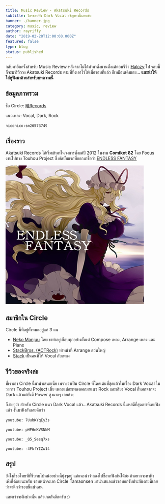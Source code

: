 ```yaml
---
title: Music Review - Akatsuki Records
subtitle: ใครชอบฟัง Dark Vocal เชิญทางนี้เลยครับ
banner: ./banner.jpg
category: music, review
author: rayriffy
date: "2019-02-28T12:00:00.000Z"
featured: false
type: blog
status: published
---
```


กลับมาอีกครั้งสำหรับ Music Review หลังจากไม่ได้ทำมาตั้งนานตั้งแต่ตอนรีวิว [Halozy](https://blog.rayriffy.com/review-halozy) ไป รอบนี้ก็จะมารีวิววง Akatsuki Records ตามที่ทิ้งเอาไว้ให้เมื่อรอบที่แล้ว ก็เหมือนเดิมเลย... **แนะนำให้ใส่หูฟังมาด้วยสำหรับบทความนี้**

## ข้อมูลภาพรวม

ชื่อ Circle: [暁Records](http://akatsuki-records.com/)

แนวเพลง: Vocal, Dark, Rock

`niconico:sm26573749`

## เรื่องราว

Akatsuki Records ได้เริ่มเข้ามาในวงการตั้งแต่ปี 2012 ในงาน **Comiket 82** โดย Focus งานไปทาง Touhou Project ซึ่งอัลบั้มแรกที่ออกมาชื่อว่า [ENDLESS FANTASY](http://akatsuki-records.com/drcd0001.html)

![DRCD-0001](DRCD-0001.jpg)

## สมาชิกใน Circle

Circle นี้ทีอยู่ทั้งหมดอยู่แค่ 3 คน

-   [Neko Manjuu](https://twitter.com/nekomanjyu_aktk) โดยเขาทำอยู่เกือบทุกอย่างตั้งแต่ Compose เพลง, Arrange เพลง และ Piano
-   [StackBros. (ACTRock)](https://twitter.com/stack_bros) ทำหน้าที่ Arrange สว่นใหญ่
-   [Stack](https://twitter.com/Stack_Akatsuki) เป็นคนที่ให้ Vocal กับเพลง

## รีวิวของจริงล่ะ

ที่เราเอา Circle นี้มานำเสนอเนี่ย เพราะว่าเป็น Circle ที่โดดเด่นที่สุดแล้วในเรื่อง Dark Vocal ในวงการ Touhou Project เนี่ย เพลงแต่ละเพลงออกมาแนว Rock และเสียง Vocal ก็นอกจากจะ Dark แล้วแต่ยังมี Power สูงมากๆ เลยด้วย

ก็ง่ายๆว่า สำหรับ Circle แนว Dark Vocal แล้ว...Akatsuki Records นี่แหล่ดีที่สุดเท่าที่เคยฟังแล้ว งั้นมาฟังกันเลยดีกว่า

`youtube: 7UubKYqEy3s`

`youtube: pHF6nKVSNNM`

`youtube: _Q5_Sesq7xs`

`youtube: -4FkfYIZw14`

## สรุป

ยังไงก็ขอโทษทีที่รีบจบไปหน่อยช่วงนี้ยุ่งๆอยู่ แต่แนะนำว่าลองไปซื้อหาฟังกันได้ฮะ ถ้าอยากจะหาฟังเพิ่มได้เลยนะครับ รอบหน้าจะเอา Circle Tamaonsen มานำเสนอแล้วขอบอกรับประกันตรงนี้เลยว่าจะดีกว่ารอบนี้แน่นอน

และกว่าจะถึงช่วงนั้น แล้วเจอกันอีกครับ :)
